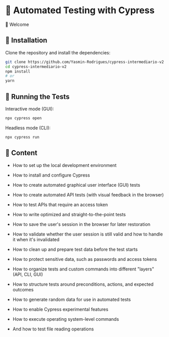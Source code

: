 # 📗 Automated Testing with Cypress


👋 Welcome

## 🚀 Installation

Clone the repository and install the dependencies:

```bash
git clone https://github.com/Yasmin-Rodrigues/cypress-intermediario-v2
cd cypress-intermediario-v2
npm install
# or
yarn
```

## 🧪 Running the Tests

Interactive mode (GUI):
```bash
npx cypress open
```

Headless mode (CLI):
```bash
npx cypress run
```
## 📝 Content


- How to set up the local development environment
- How to install and configure Cypress
- How to create automated graphical user interface (GUI) tests
- How to create automated API tests (with visual feedback in the browser)
- How to test APIs that require an access token
- How to write optimized and straight-to-the-point tests
- How to save the user's session in the browser for later restoration
- How to validate whether the user session is still valid and how to handle it when it's invalidated
- How to clean up and prepare test data before the test starts
- How to protect sensitive data, such as passwords and access tokens
- How to organize tests and custom commands into different "layers" (API, CLI, GUI)
- How to structure tests around preconditions, actions, and expected outcomes
- How to generate random data for use in automated tests
- How to enable Cypress experimental features
- How to execute operating system-level commands

- And how to test file reading operations